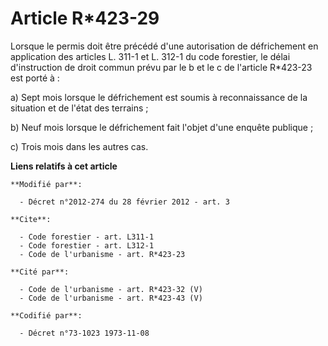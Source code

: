 # Article R*423-29

Lorsque le permis doit être précédé d'une autorisation de défrichement en application des articles L. 311-1 et L. 312-1 du
code forestier, le délai d'instruction de droit commun prévu par le b et le c de l'article R*423-23 est porté à : 

a) Sept mois lorsque le défrichement est soumis à reconnaissance de la situation et de l'état des terrains ; 

b) Neuf mois lorsque le défrichement fait l'objet d'une enquête publique ; 

c) Trois mois dans les autres cas.

**Liens relatifs à cet article**

	**Modifié par**:

	  - Décret n°2012-274 du 28 février 2012 - art. 3

	**Cite**:

	  - Code forestier - art. L311-1
	  - Code forestier - art. L312-1
	  - Code de l'urbanisme - art. R*423-23

	**Cité par**:

	  - Code de l'urbanisme - art. R*423-32 (V)
	  - Code de l'urbanisme - art. R*423-43 (V)

	**Codifié par**:

	  - Décret n°73-1023 1973-11-08

